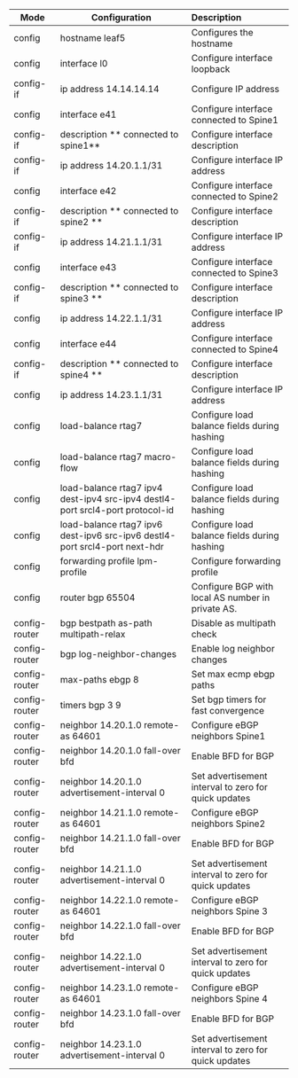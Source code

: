 

| Mode          | Configuration                                                | Description                                          |
| ------------- | ------------------------------------------------------------ | :--------------------------------------------------- |
| config        | hostname leaf5                                               | Configures the hostname                              |
| config        | interface l0                                                 | Configure interface loopback                         |
| config-if     | ip address 14.14.14.14                                       | Configure IP address                                 |
| config        | interface e41                                                | Configure interface connected  to Spine1             |
| config-if     | description ** connected to spine1**                         | Configure interface description                      |
| config-if     | ip address 14.20.1.1/31                                      | Configure interface IP address                       |
| config        | interface e42                                                | Configure interface connected to Spine2              |
| config-if     | description ** connected to spine2 **                        | Configure interface description                      |
| config-if     | ip address 14.21.1.1/31                                      | Configure interface IP address                       |
| config        | interface e43                                                | Configure interface connected to Spine3              |
| config-if     | description ** connected to spine3 **                        | Configure interface description                      |
| config        | ip address 14.22.1.1/31                                      | Configure interface IP address                       |
| config        | interface e44                                                | Configure interface connected to Spine4              |
| config-if     | description ** connected to spine4 **                        | Configure interface description                      |
| config        | ip address 14.23.1.1/31                                      | Configure interface IP address                       |
| config        | load-balance rtag7                                           | Configure load balance fields during hashing         |
| config        | load-balance rtag7 macro-flow                                | Configure load balance fields during hashing         |
| config        | load-balance rtag7 ipv4 dest-ipv4 src-ipv4 destl4-port srcl4-port protocol-id | Configure load balance fields during hashing         |
| config        | load-balance rtag7 ipv6 dest-ipv6 src-ipv6 destl4-port srcl4-port next-hdr | Configure load balance fields during hashing         |
| config        | forwarding profile lpm-profile                               | Configure  forwarding profile                        |
| config        | router bgp 65504                                             | Configure BGP with local AS number in private AS.    |
| config-router | bgp bestpath as-path multipath-relax                         | Disable as multipath check                           |
| config-router | bgp log-neighbor-changes                                     | Enable log neighbor changes                          |
| config-router | max-paths ebgp 8                                             | Set max ecmp ebgp paths                              |
| config-router | timers bgp 3 9                                               | Set bgp timers for fast convergence                  |
| config-router | neighbor 14.20.1.0 remote-as 64601                           | Configure eBGP neighbors Spine1                      |
| config-router | neighbor 14.20.1.0 fall-over bfd                             | Enable BFD for BGP                                   |
| config-router | neighbor 14.20.1.0 advertisement-interval 0                  | Set advertisement interval to zero for quick updates |
| config-router | neighbor 14.21.1.0 remote-as 64601                           | Configure eBGP neighbors Spine2                      |
| config-router | neighbor 14.21.1.0 fall-over bfd                             | Enable BFD for BGP                                   |
| config-router | neighbor 14.21.1.0 advertisement-interval 0                  | Set advertisement interval to zero for quick updates |
| config-router | neighbor 14.22.1.0 remote-as 64601                           | Configure eBGP neighbors Spine 3                     |
| config-router | neighbor 14.22.1.0 fall-over bfd                             | Enable BFD for BGP                                   |
| config-router | neighbor 14.22.1.0 advertisement-interval 0                  | Set advertisement interval to zero for quick updates |
| config-router | neighbor 14.23.1.0 remote-as 64601                           | Configure eBGP neighbors Spine 4                     |
| config-router | neighbor 14.23.1.0 fall-over bfd                             | Enable BFD for BGP                                   |
| config-router | neighbor 14.23.1.0 advertisement-interval 0                  | Set advertisement interval to zero for quick updates |

